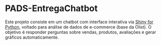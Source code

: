 # PADS-EntregaChatbot
Este projeto consiste em um chatbot com interface interativa via [Shiny for Python](https://shiny.posit.co/py/), voltado para análise de dados de e-commerce (base da Olist). O objetivo é responder perguntas sobre vendas, produtos, avaliações e gerar gráficos automaticamente.
